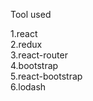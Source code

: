 Tool used

1.react <br>
2.redux <br>
3.react-router <br>
4.bootstrap <br>
5.react-bootstrap <br>
6.lodash <br>
